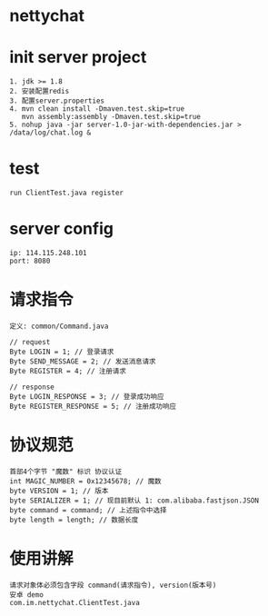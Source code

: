 # nettychat

# init server project
    1. jdk >= 1.8
    2. 安装配置redis
    3. 配置server.properties
    4. mvn clean install -Dmaven.test.skip=true
       mvn assembly:assembly -Dmaven.test.skip=true
    5. nohup java -jar server-1.0-jar-with-dependencies.jar > /data/log/chat.log &

# test
    run ClientTest.java register

# server config
    ip: 114.115.248.101
    port: 8080
    
# 请求指令
    定义: common/Command.java
    
    // request
    Byte LOGIN = 1; // 登录请求
    Byte SEND_MESSAGE = 2; // 发送消息请求
    Byte REGISTER = 4; // 注册请求
    
    // response
    Byte LOGIN_RESPONSE = 3; // 登录成功响应
    Byte REGISTER_RESPONSE = 5; // 注册成功响应

# 协议规范
    首部4个字节 "魔数" 标识 协议认证
    int MAGIC_NUMBER = 0x12345678; // 魔数
    byte VERSION = 1; // 版本
    byte SERIALIZER = 1; // 现目前默认 1: com.alibaba.fastjson.JSON
    byte command = command; // 上述指令中选择
    byte length = length; // 数据长度

# 使用讲解
    请求对象体必须包含字段 command(请求指令), version(版本号)
    安卓 demo
    com.im.nettychat.ClientTest.java
